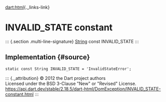 [dart:html](../../dart-html/dart-html-library){._links-link}

INVALID\_STATE constant
=======================

::: {.section .multi-line-signature}
[String](../../dart-core/string-class) const INVALID\_STATE
:::

Implementation {#source}
--------------

``` {.language-dart data-language="dart"}
static const String INVALID_STATE = 'InvalidStateError';
```

::: {._attribution}
© 2012 the Dart project authors\
Licensed under the BSD 3-Clause \"New\" or \"Revised\" License.\
<https://api.dart.dev/stable/2.18.5/dart-html/DomException/INVALID_STATE-constant.html>
:::
